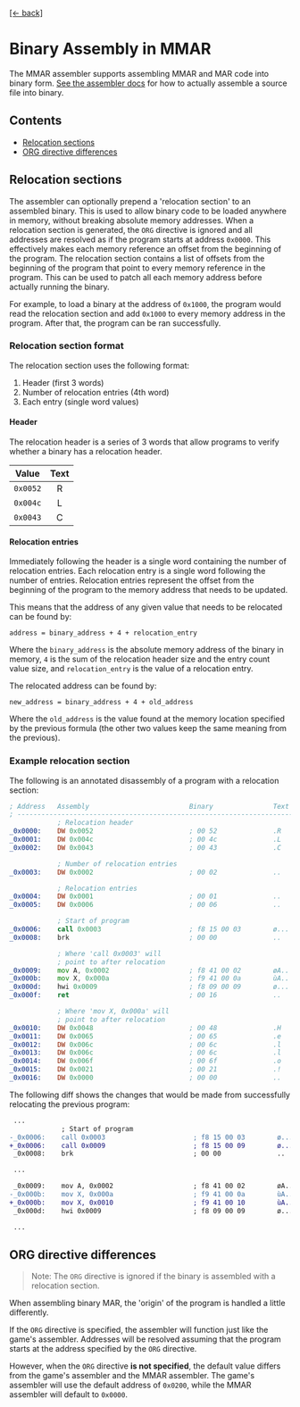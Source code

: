 [[← back]](./)

# Binary Assembly in MMAR

The MMAR assembler supports assembling MMAR and MAR code into binary form. [See the assembler docs](../../src/mmar_assembler) for how to actually assemble a source file into binary.

## Contents

- [Relocation sections](#relocation-sections)
- [ORG directive differences](#org-directive-differences)

## Relocation sections

The assembler can optionally prepend a 'relocation section' to an assembled binary. This is used to allow binary code to be loaded anywhere in memory, without breaking absolute memory addresses. When a relocation section is generated, the `ORG` directive is ignored and all addresses are resolved as if the program starts at address `0x0000`. This effectively makes each memory reference an offset from the beginning of the program. The relocation section contains a list of offsets from the beginning of the program that point to every memory reference in the program. This can be used to patch all each memory address before actually running the binary. 

For example, to load a binary at the address of `0x1000`, the program would read the relocation section and add `0x1000` to every memory address in the program. After that, the program can be ran successfully.

### Relocation section format

The relocation section uses the following format:

1. Header (first 3 words)
2. Number of relocation entries (4th word)
3. Each entry (single word values)

#### Header

The relocation header is a series of 3 words that allow programs to verify whether a binary has a relocation header.

| Value    | Text |
| :------: | :--: |
| `0x0052` | R    |
| `0x004c` | L    |
| `0x0043` | C    |

#### Relocation entries

Immediately following the header is a single word containing the number of relocation entries. Each relocation entry is a single word following the number of entries. Relocation entries represent the offset from the beginning of the program to the memory address that needs to be updated. 

This means that the address of any given value that needs to be relocated can be found by:

```
address = binary_address + 4 + relocation_entry
```

Where the `binary_address` is the absolute memory address of the binary in memory, `4` is the sum of the relocation header size and the entry count value size, and `relocation_entry` is the value of a relocation entry.

The relocated address can be found by:

```
new_address = binary_address + 4 + old_address
```

Where the `old_address` is the value found at the memory location specified by the previous formula (the other two values keep the same meaning from the previous).

### Example relocation section

The following is an annotated disassembly of a program with a relocation section:

```asm
; Address   Assembly                         Binary               Text
; ----------------------------------------------------------------------
            ; Relocation header
_0x0000:    DW 0x0052                        ; 00 52              .R
_0x0001:    DW 0x004c                        ; 00 4c              .L
_0x0002:    DW 0x0043                        ; 00 43              .C

            ; Number of relocation entries
_0x0003:    DW 0x0002                        ; 00 02              ..

            ; Relocation entries
_0x0004:    DW 0x0001                        ; 00 01              ..
_0x0005:    DW 0x0006                        ; 00 06              ..

            ; Start of program
_0x0006:    call 0x0003                      ; f8 15 00 03        ø...
_0x0008:    brk                              ; 00 00              ..

            ; Where 'call 0x0003' will 
            ; point to after relocation
_0x0009:    mov A, 0x0002                    ; f8 41 00 02        øA..
_0x000b:    mov X, 0x000a                    ; f9 41 00 0a        ùA..
_0x000d:    hwi 0x0009                       ; f8 09 00 09        ø...
_0x000f:    ret                              ; 00 16              ..

            ; Where 'mov X, 0x000a' will
            ; point to after relocation
_0x0010:    DW 0x0048                        ; 00 48              .H
_0x0011:    DW 0x0065                        ; 00 65              .e
_0x0012:    DW 0x006c                        ; 00 6c              .l
_0x0013:    DW 0x006c                        ; 00 6c              .l
_0x0014:    DW 0x006f                        ; 00 6f              .o
_0x0015:    DW 0x0021                        ; 00 21              .!
_0x0016:    DW 0x0000                        ; 00 00              ..
```

The following diff shows the changes that would be made from successfully relocating the previous program:

```diff
 ...
             ; Start of program
-_0x0006:    call 0x0003                      ; f8 15 00 03        ø...
+_0x0006:    call 0x0009                      ; f8 15 00 09        ø...
 _0x0008:    brk                              ; 00 00              ..

 ...

 _0x0009:    mov A, 0x0002                    ; f8 41 00 02        øA..
-_0x000b:    mov X, 0x000a                    ; f9 41 00 0a        ùA..
+_0x000b:    mov X, 0x0010                    ; f9 41 00 10        ùA..
 _0x000d:    hwi 0x0009                       ; f8 09 00 09        ø...

 ...
```

## ORG directive differences

> Note: The `ORG` directive is ignored if the binary is assembled with a relocation section.

When assembling binary MAR, the 'origin' of the program is handled a little differently. 

If the `ORG` directive is specified, the assembler will function just like the game's assembler. Addresses will be resolved assuming that the program starts at the address specified by the `ORG` directive. 

However, when the `ORG` directive **is not specified**, the default value differs from the game's assembler and the MMAR assembler. The game's assembler will use the default address of `0x0200`, while the MMAR assembler will default to `0x0000`.